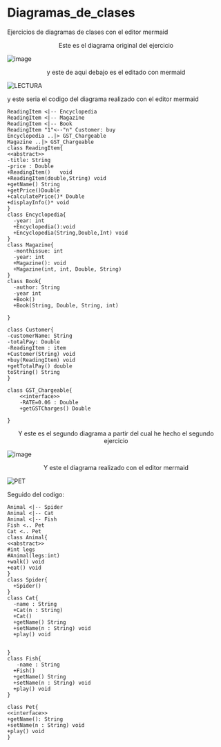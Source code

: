 # Diagramas_de_clases
Ejercicios de diagramas de clases con el editor mermaid
<p align="center">
Este es el diagrama original del ejercicio

![image](https://user-images.githubusercontent.com/79007014/114208620-f8328200-995d-11eb-8bb1-e1ac98324e99.png)
<p>
 
 <p align="center">
y este de aqui debajo es el editado con mermaid

![LECTURA](https://user-images.githubusercontent.com/79007014/114208746-1d26f500-995e-11eb-974d-50049cf8b3e9.png)
<p>
y este seria el codigo del diagrama realizado con el editor mermaid


    ReadingItem <|-- Encyclopedia
    ReadingItem <|-- Magazine
    ReadingItem <|-- Book
    ReadingItem "1"<--"n" Customer: buy
    Encyclopedia ..|> GST_Chargeable
    Magazine ..|> GST_Chargeable
    class ReadingItem{
    <<abstract>>
    -title: String
    -price : Double
    +ReadingItem()   void
    +ReadingItem(double,String) void
    +getName() String
    +getPrice()Double
    +calculatePrice()* Double
    +displayInfo()* void
    }
    class Encyclopedia{
      -year: int
      +Encyclopedia():void
      +Encyclopedia(String,Double,Int) void
    }
    class Magazine{
      -monthissue: int
      -year: int
      +Magazine(): void
      +Magazine(int, int, Double, String)
    }
    class Book{
      -author: String
      -year int 
      +Book()
      +Book(String, Double, String, int)

    }

    class Customer{
    -customerName: String
    -totalPay: Double
    -ReadingItem : item
    +Customer(String) void
    +buy(ReadingItem) void
    +getTotalPay() double
    toString() String
    }

    class GST_Chargeable{
        <<interface>>
        -RATE=0.06 : Double
        +getGSTCharges() Double 

    }

<p align="center">
Y este es el segundo diagrama a partir del cual he hecho el segundo ejercicio
  
![image](https://user-images.githubusercontent.com/79007014/114208981-69723500-995e-11eb-83f6-1dd33808e9bd.png)
<p>
  
 <p align="center">
Y este el diagrama realizado con el editor mermaid
 
![PET](https://user-images.githubusercontent.com/79007014/114208796-2d3ed480-995e-11eb-9460-75511f36b300.png)
<p>
 
 Seguido del codigo:
  
    Animal <|-- Spider
    Animal <|-- Cat
    Animal <|-- Fish
    Fish <.. Pet
    Cat <.. Pet
    class Animal{
    <<abstract>>
    #int legs
    #Animal(legs:int)
    +walk() void
    +eat() void
    }
    class Spider{
      +Spider()
    }
    class Cat{
      -name : String
      +Cat(n : String) 
      +Cat()
      +getName() String
      +setName(n : String) void 
      +play() void
      
       
    }
    class Fish{
       -name : String
      +Fish()
      +getName() String
      +setName(n : String) void 
      +play() void
    }

    class Pet{
    <<interface>>
    +getName(): String
    +setName(n : String) void
    +play() void
    }
            
  

